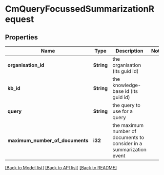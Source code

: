 # CmQueryFocussedSummarizationRequest

## Properties

Name | Type | Description | Notes
------------ | ------------- | ------------- | -------------
**organisation_id** | **String** | the organisation (its guid id) | 
**kb_id** | **String** | the knowledge-base id (its guid id) | 
**query** | **String** | the query to use for a query | 
**maximum_number_of_documents** | **i32** | the maximum number of documents to consider in a summarization event | 

[[Back to Model list]](../README.md#documentation-for-models) [[Back to API list]](../README.md#documentation-for-api-endpoints) [[Back to README]](../README.md)


